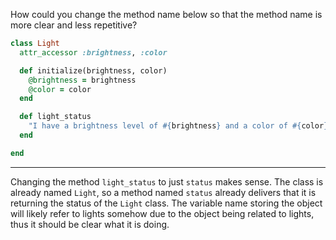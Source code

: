 How could you change the method name below so that the method name is more clear and less repetitive?

```ruby
class Light
  attr_accessor :brightness, :color

  def initialize(brightness, color)
    @brightness = brightness
    @color = color
  end

  def light_status
    "I have a brightness level of #{brightness} and a color of #{color}"
  end

end
```

---

Changing the method `light_status` to just `status` makes sense. The class is already named `Light`, so a method named `status` already delivers that it is returning the status of the `Light` class. The variable name storing the object will likely refer to lights somehow due to the object being related to lights, thus it should be clear what it is doing.
